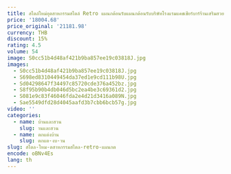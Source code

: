 ```yaml
---
title: สไตล์ใหม่อุตสาหกรรมสไตล์ Retro แผนกต้อนรับแผนกต้อนรับบริษัทโรงแรมแคชเชียร์บาร์ร้านเสริมสวย Gym High-End Luminous ss 1001
price: '18004.68'
price_original: '21181.98'
currency: THB
discount: 15%
rating: 4.5
volume: 54
image: S0cc51b4d48af421b9ba857ee19c03818J.jpg
images:
  - S0cc51b4d48af421b9ba857ee19c03818J.jpg
  - S698ed8310449454da37ed1e9cd111b98U.jpg
  - Sd04298647f34497c85720cde376a452bz.jpg
  - S8f95b90b4db046d5bc2ea4be3c69361d2.jpg
  - S081e9c83f46046fda2e4d21d3416a089N.jpg
  - Sae5549dfd28d4045aafd3b7cbb6bcb57g.jpg
video: ''
categories:
  - name: บ้านและสวน
    slug: านและสวน
  - name: ตกแต่งบ้าน
    slug: ตกแต-งบ-าน
slug: สไตล-ใหม-ตสาหกรรมสไตล-retro-แผนกต
encode: oBNv4Es
lang: th
---
```

  